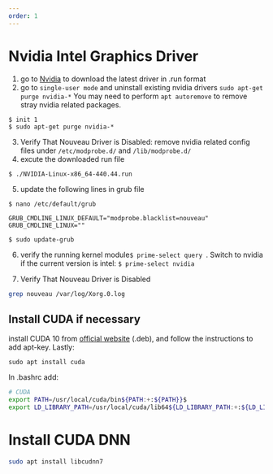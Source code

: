 ```yaml
---
order: 1
---
```

# Nvidia Intel Graphics Driver
1. go to [Nvidia]( https://www.nvidia.com/object/unix.html ) to download the latest driver in .run format
2. go to `single-user mode` and uninstall existing nvidia drivers `sudo apt-get purge nvidia-*`
You may need to perform `apt autoremove` to remove stray nvidia related packages. 

```
$ init 1
$ sudo apt-get purge nvidia-*
```
3. Verify That Nouveau Driver is Disabled: remove nvidia related config files under `/etc/modprobe.d/` and `/lib/modprobe.d/` 
4. excute the downloaded run file
```
$ ./NVIDIA-Linux-x86_64-440.44.run
```
5. update the following lines in grub file
   
`$ nano /etc/default/grub`

```
GRUB_CMDLINE_LINUX_DEFAULT="modprobe.blacklist=nouveau"
GRUB_CMDLINE_LINUX=""
```

`$ sudo update-grub`

6. verify the running kernel module`$ prime-select query `. Switch to nvidia if the current version is intel: `$ prime-select nvidia `

7. Verify That Nouveau Driver is Disabled

``` bash
grep nouveau /var/log/Xorg.0.log
```

## Install CUDA if necessary

install CUDA 10 from [official website](https://developer.nvidia.com/cuda-downloads?target_os=Linux&target_arch=x86_64&target_distro=Ubuntu&target_version=1804&target_type=deblocal) (.deb), and follow the instructions to add apt-key. Lastly:

`sudo apt install cuda`

In .bashrc add:
``` bash
# CUDA
export PATH=/usr/local/cuda/bin${PATH:+:${PATH}}$
export LD_LIBRARY_PATH=/usr/local/cuda/lib64${LD_LIBRARY_PATH:+:${LD_LIBRARY_PATH}}
```

# Install CUDA DNN
``` bash
sudo apt install libcudnn7
```